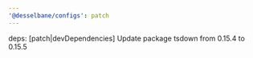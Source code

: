 ```yaml
---
'@desselbane/configs': patch
---
```


deps: [patch|devDependencies] Update package tsdown from 0.15.4 to 0.15.5

